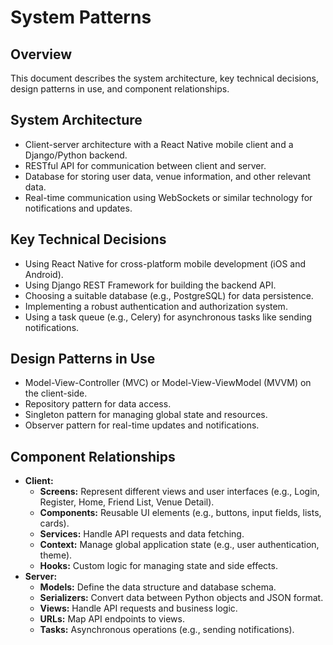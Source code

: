 # System Patterns

## Overview
This document describes the system architecture, key technical decisions, design patterns in use, and component relationships.

## System Architecture
- Client-server architecture with a React Native mobile client and a Django/Python backend.
- RESTful API for communication between client and server.
- Database for storing user data, venue information, and other relevant data.
- Real-time communication using WebSockets or similar technology for notifications and updates.

## Key Technical Decisions
- Using React Native for cross-platform mobile development (iOS and Android).
- Using Django REST Framework for building the backend API.
- Choosing a suitable database (e.g., PostgreSQL) for data persistence.
- Implementing a robust authentication and authorization system.
- Using a task queue (e.g., Celery) for asynchronous tasks like sending notifications.

## Design Patterns in Use
- Model-View-Controller (MVC) or Model-View-ViewModel (MVVM) on the client-side.
- Repository pattern for data access.
- Singleton pattern for managing global state and resources.
- Observer pattern for real-time updates and notifications.

## Component Relationships
- **Client:**
    - **Screens:** Represent different views and user interfaces (e.g., Login, Register, Home, Friend List, Venue Detail).
    - **Components:** Reusable UI elements (e.g., buttons, input fields, lists, cards).
    - **Services:** Handle API requests and data fetching.
    - **Context:** Manage global application state (e.g., user authentication, theme).
    - **Hooks:** Custom logic for managing state and side effects.
- **Server:**
    - **Models:** Define the data structure and database schema.
    - **Serializers:** Convert data between Python objects and JSON format.
    - **Views:** Handle API requests and business logic.
    - **URLs:** Map API endpoints to views.
    - **Tasks:** Asynchronous operations (e.g., sending notifications).
